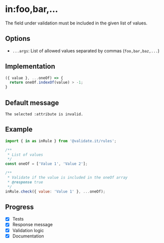 # in:foo,bar,...

The field under validation must be included in the given list of values.

## Options

- `...args`: List of allowed values separated by commas (`foo,bar,baz,...`)

## Implementation

```js
({ value }, ...oneOf) => {
  return oneOf.indexOf(value) > -1;
}
```

## Default message

```
The selected :attribute is invalid.
```

## Example

```js
import { in as inRule } from '@validate.it/rules';

/**
 * List of values
 */
const oneOf = ['Value 1', 'Value 2'];

/**
 * Validate if the value is included in the oneOf array
 * @response true
 */
inRule.check({ value: 'Value 1' }, ...oneOf);
```

## Progress

- [x] Tests
- [x] Response message
- [x] Validation logic
- [x] Documentation
